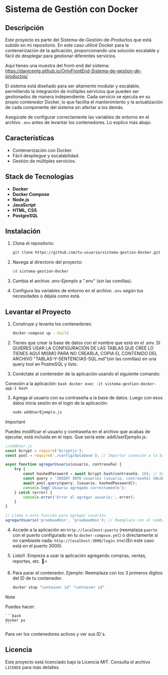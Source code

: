 # Sistema de Gestión con Docker

## Descripción
Este proyecto es parte del Sistema-de-Gestión-de-Productos que está subido en mi repositorio. En este caso utilicé Docker para la contenerización de la aplicación, proporcionando una solución escalable y fácil de desplegar para gestionar diferentes servicios.

Aquí tienes una muestra del front-end del sistema: https://danicentg.github.io/OnlyFrontEnd-Sistema-de-gestion-de-productos/

El sistema está diseñado para ser altamente modular y escalable, permitiendo la integración de múltiples servicios que pueden ser gestionados de manera independiente. Cada servicio se ejecuta en su propio contenedor Docker, lo que facilita el mantenimiento y la actualización de cada componente del sistema sin afectar a los demás.

Asegúrate de configurar correctamente las variables de entorno en el archivo `.env` antes de levantar los contenedores. Lo explico más abajo.

## Características
- Contenerización con Docker.
- Fácil despliegue y escalabilidad.
- Gestión de múltiples servicios.

## Stack de Tecnologías
- **Docker**
- **Docker Compose**
- **Node.js**
- **JavaScript**
- **HTML, CSS**
- **PostgreSQL**

## Instalación
1. Clona el repositorio:
    ```bash
    git clone https://github.com/tu-usuario/sistema-gestion-Docker.git
    ```
2. Navega al directorio del proyecto:
    ```bash
    cd sistema-gestion-Docker
    ```
3. Cambia el archivo .env-Ejemplo a ".env" (sin las comillas).

4. Configura las variables de entorno en el archivo `.env` según tus necesidades o déjala como está.

## Levantar el Proyecto
1. Construye y levanta los contenedores:
    ```bash
    docker-compose up --build
    ```
2. Tienes que crear la base de datos con el nombre que está en el .env. 
SI QUIERES USAR LA CONFIGURACIÓN DE LAS TABLAS QUE CREÉ LO TIENES AQUÍ MISMO PARA NO CREARLA, COPIA EL CONTENIDO DEL ARCHIVO "TABLAS-Y-SENTENCIAS-SQL.md"(sin las comillas) en una query tool en PostreSQL y listo.

3. Conéctate al contenedor de la aplicación usando el siguiente comando:

Conexión a la aplicación:
    ```bash
    docker exec -it sistema-gestion-docker-app-1 bash
    ```

3. Agrega al usuario con su contraseña a la base de datos. Luego con esos datos inicia sesión en el login de la aplicación:

    ```bash
    node addUserEjemplo.js
    ```
> [!IMPORTANT]
> Puedes modificar el usuario y contraseña en el archivo que acabas de ejecutar, está incluida en el repo. Que sería este: addUserEjemplo.js:

```javascript
//addUser.js
const bcrypt = require('bcryptjs');
const pool = require('./config/database'); // Importar conexión a la base de datos

async function agregarUsuario(usuario, contraseña) {
    try {
        const hashedPassword = await bcrypt.hash(contraseña, 10); // Hashear la contraseña
        const query = 'INSERT INTO usuarios (usuario, contraseña) VALUES ($1, $2)';
        await pool.query(query, [usuario, hashedPassword]);
        console.log('Usuario agregado correctamente');
    } catch (error) {
        console.error('Error al agregar usuario:', error);
    }
}

// Llama a esta función para agregar usuarios
agregarUsuario('pruebaadmin', 'pruebaadmin'); // Reemplaza con el nombre de usuario y contraseña deseada
```
>

4. Accede a la aplicación en `http://localhost:puerto` (reemplaza `puerto` con el puerto configurado en tu `docker-compose.yml`) ó directamente si no cambiaste nada: `http://localhost:3000/login.html`(En este caso está en el puerto 3000).

5. Listo!!. Empieza a usar la aplicación agregando compras, ventas, reportes, etc. 🚀⭐

6. Para parar el contenedor. Ejemplo:
Reemplaza con los 3 primeros dígitos del ID de tu contenedor.

    ```bash
    docker stop "container id" "container id"
    ```

> [!NOTE]
>Puedes hacer:

    ```bash
    docker ps
    ```
Para ver los contenedores activos y ver sus ID`s.

## Licencia
Este proyecto está licenciado bajo la Licencia MIT. Consulta el archivo `LICENSE` para más detalles.
